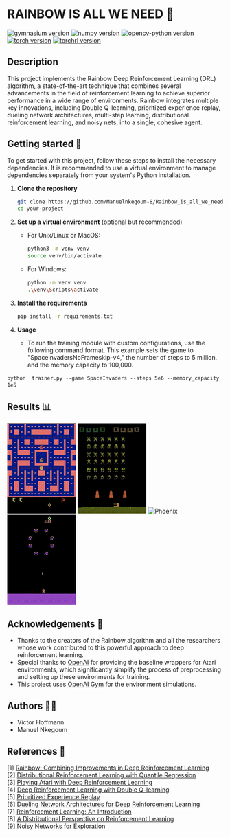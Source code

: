 # RAINBOW IS ALL WE NEED 🌈
[![gymnasium version](https://img.shields.io/badge/gymnasium-0.29.1-blue.svg)](https://pypi.org/project/gymnasium/0.29.1/)
[![numpy version](https://img.shields.io/badge/numpy-1.26.3-red.svg)](https://pypi.org/project/numpy/1.26.3/)
[![opencv-python version](https://img.shields.io/badge/opencv--python-4.9.0.80-green.svg)](https://pypi.org/project/opencv-python/4.9.0.80/)
[![torch version](https://img.shields.io/badge/torch-2.1.2-orange.svg)](https://pypi.org/project/torch/2.1.2/)
[![torchrl version](https://img.shields.io/badge/torchrl-0.2.1-yellow.svg)](https://pypi.org/project/torchrl/0.2.1/)

## Description
This project implements the Rainbow Deep Reinforcement Learning (DRL) algorithm, a state-of-the-art technique that combines several advancements in the field of reinforcement learning to achieve superior performance in a wide range of environments. Rainbow integrates multiple key innovations, including Double Q-learning, prioritized experience replay, dueling network architectures, multi-step learning, distributional reinforcement learning, and noisy nets, into a single, cohesive agent.

## Getting started 🚀

To get started with this project, follow these steps to install the necessary dependencies. It is recommended to use a virtual environment to manage dependencies separately from your system's Python installation.

1. **Clone the repository**

    ```bash
    git clone https://github.com/Manuelnkegoum-8/Rainbow_is_all_we_need.git
    cd your-project
    ```

2. **Set up a virtual environment** (optional but recommended)

    - For Unix/Linux or MacOS:

        ```bash
        python3 -m venv venv
        source venv/bin/activate
        ```

    - For Windows:

        ```bash
        python -m venv venv
        .\venv\Scripts\activate
        ```

3. **Install the requirements**

    ```bash
    pip install -r requirements.txt
    ```

4. **Usage**

    - To run the training module with custom configurations, use the following command format. This example sets the game to "SpaceInvadersNoFrameskip-v4," the number of steps to 5 million, and the memory capacity to 100,000.

```
python  trainer.py --game SpaceInvaders --steps 5e6 --memory_capacity 1e5
```

## Results 📊
![Pacman](./some_tests/Rainbow_MsPacmanNoFrameskip-v4.gif)
![Spaceinvaders](./some_tests/Rainbow_SpaceInvadersNoFrameskip-v4.gif)
![Phoenix](./some_tests/Rainbow_PongNoFrameskip-v4.gif)
![Phoenix](./some_tests/Rainbow_PhoenixNoFrameskip-v4.gif)

## Acknowledgements  🙏 

- Thanks to the creators of the Rainbow algorithm and all the researchers whose work contributed to this powerful approach to deep reinforcement learning.
- Special thanks to [OpenAI](https://openai.com/) for providing the baseline wrappers for Atari environments, which significantly simplify the process of preprocessing and setting up these environments for training.
- This project uses [OpenAI Gym](https://gym.openai.com/) for the environment simulations.

## Authors  🧑‍💻
- Victor Hoffmann 
- Manuel Nkegoum



## References 📄 
[1] [Rainbow: Combining Improvements in Deep Reinforcement Learning](https://arxiv.org/abs/1710.02298)  
[2] [Distributional Reinforcement Learning with Quantile Regression](https://arxiv.org/abs/1710.10044)  
[3] [Playing Atari with Deep Reinforcement Learning](http://arxiv.org/abs/1312.5602)  
[4] [Deep Reinforcement Learning with Double Q-learning](http://arxiv.org/abs/1509.06461)  
[5] [Prioritized Experience Replay](http://arxiv.org/abs/1511.05952)  
[6] [Dueling Network Architectures for Deep Reinforcement Learning](http://arxiv.org/abs/1511.06581)  
[7] [Reinforcement Learning: An Introduction](http://www.incompleteideas.net/sutton/book/ebook/the-book.html)  
[8] [A Distributional Perspective on Reinforcement Learning](https://arxiv.org/abs/1707.06887)  
[9] [Noisy Networks for Exploration](https://arxiv.org/abs/1706.10295)
